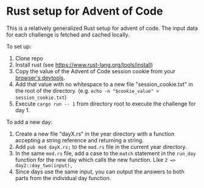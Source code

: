 # Rust setup for Advent of Code

This is a relatively generalized Rust setup for advent of code. The input data for each challenge is fetched and cached locally.

To set up:

1. Clone repo
2. Install rust (see https://www.rust-lang.org/tools/install)
3. Copy the value of the Advent of Code session cookie from your [browser's devtools](https://developer.chrome.com/docs/devtools/storage/cookies/).
4. Add that value with no whitespace to a new file "session_cookie.txt" in the root of the directory. (e.g. `echo -n "$cookie_value" > session_cookie.txt`)
5. Execute `cargo run -- 1` from directory root to execute the challenge for day 1.

To add a new day:

1. Create a new file "dayX.rs" in the year directory with a function accepting a string reference and returning a string.
2. Add `pub mod dayX.rs;` to the `mod.rs` file in the current year directory.
3. In the same `mod.rs` file, add a case to the `match` statement in the `run_day` function for the new day which calls the new function. Like `2 => day2::day_two(input),`
4. Since days use the same input, you can output the answers to both parts from the individual day function.